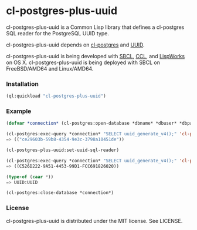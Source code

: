 # cl-postgres-plus-uuid

cl-postgres-plus-uuid is a Common Lisp library that defines a
cl-postgres SQL reader for the PostgreSQL UUID type.

cl-postgres-plus-uuid depends on
[cl-postgres](http://marijnhaverbeke.nl/postmodern/cl-postgres.html)
and [UUID](https://github.com/dardoria/uuid).

cl-postgres-plus-uuid is being developed with
[SBCL](http://sbcl.org/), [CCL](http://ccl.clozure.com/), and
[LispWorks](http://www.lispworks.com/) on OS X.  cl-postgres-plus-uuid
is being deployed with SBCL on FreeBSD/AMD64 and Linux/AMD64.


### Installation

```lisp
(ql:quickload "cl-postgres-plus-uuid")
```

### Example

```lisp
(defvar *connection* (cl-postgres:open-database *dbname* *dbuser* *dbpassword* *dbhost*))

(cl-postgres:exec-query *connection* "SELECT uuid_generate_v4();" 'cl-postgres:list-row-reader)
=> (("ce29603b-59b8-4354-9e3c-3798a10451de"))

(cl-postgres-plus-uuid:set-uuid-sql-reader)

(cl-postgres:exec-query *connection* "SELECT uuid_generate_v4();" 'cl-postgres:list-row-reader)
=> ((C526D222-9A51-4453-99D1-FCC691826020))

(type-of (caar *))
=> UUID:UUID

(cl-postgres:close-database *connection*)
```

### License

cl-postgres-plus-uuid is distributed under the MIT license. See LICENSE.
